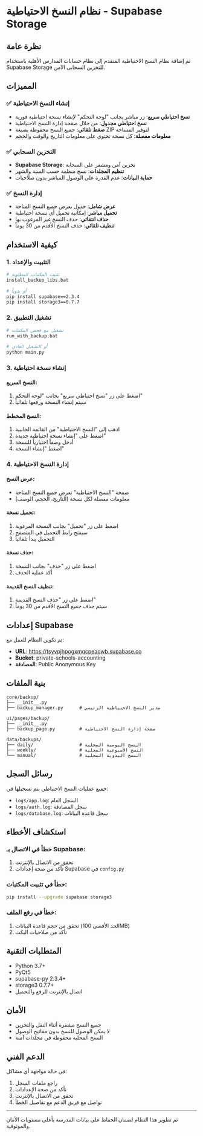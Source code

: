 # نظام النسخ الاحتياطية - Supabase Storage

## نظرة عامة

تم إضافة نظام النسخ الاحتياطية المتقدم إلى نظام حسابات المدارس الأهلية باستخدام Supabase Storage للتخزين السحابي الآمن.

## المميزات

### ✅ إنشاء النسخ الاحتياطية
- **نسخ احتياطي سريع**: زر مباشر بجانب "لوحة التحكم" لإنشاء نسخة احتياطية فورية
- **نسخ احتياطي مجدول**: من خلال صفحة إدارة النسخ الاحتياطية
- **ضغط تلقائي**: جميع النسخ محفوظة بصيغة ZIP لتوفير المساحة
- **معلومات مفصلة**: كل نسخة تحتوي على معلومات التاريخ والوقت والحجم

### ✅ التخزين السحابي
- **Supabase Storage**: تخزين آمن ومشفر على السحابة
- **تنظيم المجلدات**: نسخ منظمة حسب السنة والشهر
- **حماية البيانات**: عدم القدرة على الوصول المباشر بدون صلاحيات

### ✅ إدارة النسخ
- **عرض شامل**: جدول يعرض جميع النسخ المتاحة
- **تحميل مباشر**: إمكانية تحميل أي نسخة احتياطية
- **حذف انتقائي**: حذف النسخ غير المرغوب بها
- **تنظيف تلقائي**: حذف النسخ الأقدم من 30 يوماً

## كيفية الاستخدام

### 1. التثبيت والإعداد

```bash
# تثبيت المكتبات المطلوبة
install_backup_libs.bat

# أو يدوياً
pip install supabase==2.3.4
pip install storage3==0.7.7
```

### 2. تشغيل التطبيق

```bash
# تشغيل مع فحص المكتبات
run_with_backup.bat

# أو التشغيل العادي
python main.py
```

### 3. إنشاء نسخة احتياطية

#### النسخ السريع:
1. اضغط على زر "نسخ احتياطي سريع" بجانب "لوحة التحكم"
2. سيتم إنشاء النسخة ورفعها تلقائياً

#### النسخ المخطط:
1. اذهب إلى "النسخ الاحتياطية" من القائمة الجانبية
2. اضغط على "إنشاء نسخة احتياطية جديدة"
3. أدخل وصفاً اختيارياً للنسخة
4. اضغط "إنشاء النسخة"

### 4. إدارة النسخ الاحتياطية

#### عرض النسخ:
- صفحة "النسخ الاحتياطية" تعرض جميع النسخ المتاحة
- معلومات مفصلة لكل نسخة (التاريخ، الحجم، الوصف)

#### تحميل نسخة:
1. اضغط على زر "تحميل" بجانب النسخة المرغوبة
2. سيفتح رابط التحميل في المتصفح
3. التحميل يبدأ تلقائياً

#### حذف نسخة:
1. اضغط على زر "حذف" بجانب النسخة
2. أكد عملية الحذف

#### تنظيف النسخ القديمة:
1. اضغط على زر "حذف النسخ القديمة"
2. سيتم حذف جميع النسخ الأقدم من 30 يوماً

## إعدادات Supabase

تم تكوين النظام للعمل مع:
- **URL**: https://tsyvpjhpogxmqcpeaowb.supabase.co
- **Bucket**: private-schools-accounting
- **المصادقة**: Public Anonymous Key

## بنية الملفات

```
core/backup/
├── __init__.py
├── backup_manager.py      # مدير النسخ الاحتياطية الرئيسي

ui/pages/backup/
├── __init__.py
├── backup_page.py         # صفحة إدارة النسخ الاحتياطية

data/backups/
├── daily/                 # النسخ اليومية المحلية
├── weekly/                # النسخ الأسبوعية المحلية
└── manual/                # النسخ اليدوية المحلية
```

## رسائل السجل

جميع عمليات النسخ الاحتياطي يتم تسجيلها في:
- `logs/app.log`: السجل العام
- `logs/auth.log`: سجل المصادقة
- `logs/database.log`: سجل قاعدة البيانات

## استكشاف الأخطاء

### خطأ في الاتصال بـ Supabase:
1. تحقق من الاتصال بالإنترنت
2. تأكد من صحة إعدادات Supabase في `config.py`

### خطأ في تثبيت المكتبات:
```bash
pip install --upgrade supabase storage3
```

### خطأ في رفع الملف:
1. تحقق من حجم قاعدة البيانات (الحد الأقصى 100MB)
2. تأكد من صلاحيات البكت

## المتطلبات التقنية

- Python 3.7+
- PyQt5
- supabase-py 2.3.4+
- storage3 0.7.7+
- اتصال بالإنترنت للرفع والتحميل

## الأمان

- جميع النسخ مشفرة أثناء النقل والتخزين
- لا يمكن الوصول للنسخ بدون مفاتيح الوصول
- النسخ المحلية محفوظة في مجلدات آمنة

## الدعم الفني

في حالة مواجهة أي مشاكل:
1. راجع ملفات السجل
2. تأكد من صحة الإعدادات
3. تحقق من الاتصال بالإنترنت
4. تواصل مع فريق الدعم مع تفاصيل الخطأ

---

تم تطوير هذا النظام لضمان الحفاظ على بيانات المدرسة بأعلى مستويات الأمان والموثوقية.
